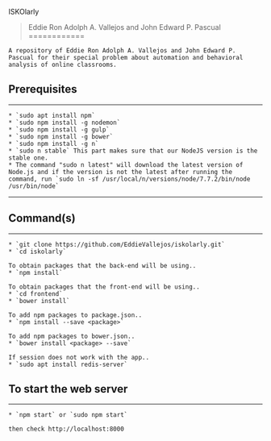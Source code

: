 ISKOlarly
> Eddie Ron Adolph A. Vallejos and John Edward P. Pascual
============
```
A repository of Eddie Ron Adolph A. Vallejos and John Edward P. Pascual for their special problem about automation and behavioral analysis of online classrooms.
```
## Prerequisites

------------

```
* `sudo apt install npm`
* `sudo npm install -g nodemon`
* `sudo npm install -g gulp`
* `sudo npm install -g bower`
* `sudo npm install -g n`
* `sudo n stable` This part makes sure that our NodeJS version is the stable one.
* The command "sudo n latest" will download the latest version of Node.js and if the version is not the latest after running the command, run `sudo ln -sf /usr/local/n/versions/node/7.7.2/bin/node /usr/bin/node`
```
------------
## Command(s)
------------
```
* `git clone https://github.com/EddieVallejos/iskolarly.git`
* `cd iskolarly`

To obtain packages that the back-end will be using..
* `npm install`

To obtain packages that the front-end will be using..
* `cd frontend`
* `bower install`

To add npm packages to package.json..
* `npm install --save <package>`

To add npm packages to bower.json..
* `bower install <package> --save`

If session does not work with the app..
* `sudo apt install redis-server`
```

## To start the web server
------------
```
* `npm start` or `sudo npm start` 

then check http://localhost:8000
```